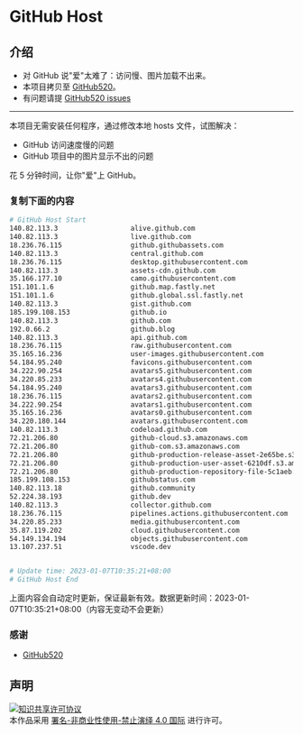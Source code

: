 # GitHub Host
## 介绍
- 对 GitHub 说"爱"太难了：访问慢、图片加载不出来。
- 本项目拷贝至 [GitHub520](https://github.com/521xueweihan/GitHub520)。
- 有问题请提 [GitHub520 issues](https://github.com/521xueweihan/GitHub520/issues/new)

---

本项目无需安装任何程序，通过修改本地 hosts 文件，试图解决：
- GitHub 访问速度慢的问题
- GitHub 项目中的图片显示不出的问题

花 5 分钟时间，让你"爱"上 GitHub。

### 复制下面的内容
```bash
# GitHub Host Start
140.82.113.3                  alive.github.com
140.82.113.3                  live.github.com
18.236.76.115                 github.githubassets.com
140.82.113.3                  central.github.com
18.236.76.115                 desktop.githubusercontent.com
140.82.113.3                  assets-cdn.github.com
35.166.177.10                 camo.githubusercontent.com
151.101.1.6                   github.map.fastly.net
151.101.1.6                   github.global.ssl.fastly.net
140.82.113.3                  gist.github.com
185.199.108.153               github.io
140.82.113.3                  github.com
192.0.66.2                    github.blog
140.82.113.3                  api.github.com
18.236.76.115                 raw.githubusercontent.com
35.165.16.236                 user-images.githubusercontent.com
54.184.95.240                 favicons.githubusercontent.com
34.222.90.254                 avatars5.githubusercontent.com
34.220.85.233                 avatars4.githubusercontent.com
54.184.95.240                 avatars3.githubusercontent.com
18.236.76.115                 avatars2.githubusercontent.com
34.222.90.254                 avatars1.githubusercontent.com
35.165.16.236                 avatars0.githubusercontent.com
34.220.180.144                avatars.githubusercontent.com
140.82.113.3                  codeload.github.com
72.21.206.80                  github-cloud.s3.amazonaws.com
72.21.206.80                  github-com.s3.amazonaws.com
72.21.206.80                  github-production-release-asset-2e65be.s3.amazonaws.com
72.21.206.80                  github-production-user-asset-6210df.s3.amazonaws.com
72.21.206.80                  github-production-repository-file-5c1aeb.s3.amazonaws.com
185.199.108.153               githubstatus.com
140.82.113.18                 github.community
52.224.38.193                 github.dev
140.82.113.3                  collector.github.com
18.236.76.115                 pipelines.actions.githubusercontent.com
34.220.85.233                 media.githubusercontent.com
35.87.119.202                 cloud.githubusercontent.com
54.149.134.194                objects.githubusercontent.com
13.107.237.51                 vscode.dev


# Update time: 2023-01-07T10:35:21+08:00
# GitHub Host End

```
上面内容会自动定时更新，保证最新有效。数据更新时间：2023-01-07T10:35:21+08:00（内容无变动不会更新）

### 感谢

- [GitHub520](https://github.com/521xueweihan/GitHub520)

## 声明
<a rel="license" href="https://creativecommons.org/licenses/by-nc-nd/4.0/deed.zh"><img alt="知识共享许可协议" style="border-width: 0" src="https://licensebuttons.net/l/by-nc-nd/4.0/88x31.png"></a><br>本作品采用 <a rel="license" href="https://creativecommons.org/licenses/by-nc-nd/4.0/deed.zh">署名-非商业性使用-禁止演绎 4.0 国际</a> 进行许可。